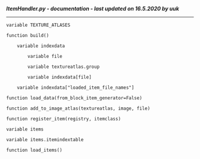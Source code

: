 ***ItemHandler.py - documentation - last updated on 16.5.2020 by uuk***
___

    variable TEXTURE_ATLASES

    function build()

        variable indexdata

            variable file

            variable textureatlas.group

            variable indexdata[file]

        variable indexdata["loaded_item_file_names"]

    function load_data(from_block_item_generator=False)

    function add_to_image_atlas(textureatlas, image, file)

    function register_item(registry, itemclass)

    variable items

    variable items.itemindextable

    function load_items()